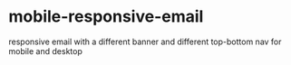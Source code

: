 # mobile-responsive-email
responsive email with a different banner and different top-bottom nav for mobile and desktop
